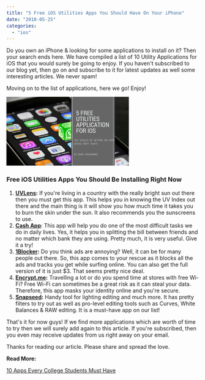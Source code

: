 ```yaml
---
title: "5 Free iOS Utilities Apps You Should Have On Your iPhone"
date: "2018-05-25"
categories: 
  - "ios"
---
```


Do you own an iPhone & looking for some applications to install on it? Then your search ends here. We have compiled a list of 10 Utility Applications for iOS that you would surely be going to enjoy. If you haven't subscribed to our blog yet, then go on and subscribe to it for latest updates as well some interesting articles. We never spam!

Moving on to the list of applications, here we go! Enjoy!

[![](images/Top%2B5%2Bwebsites%2Bfor%2Bwallpaper.png)](https://3.bp.blogspot.com/-zsGmmBUkM6w/WwdeCbjl1QI/AAAAAAAAQuE/m8-uwYgnazUtEb4fErZiIkoahmkoKEKNwCLcBGAs/s1600/Top%2B5%2Bwebsites%2Bfor%2Bwallpaper.png)

### Free iOS Utilities Apps You Should Be Installing Right Now

1. **[UVLens](https://itunes.apple.com/gb/app/uvlens-uv-index/id1060878359?mt=8):** If you're living in a country with the really bright sun out there then you must get this app. This helps you in knowing the UV Index out there and the main thing is it will show you how much time it takes you to burn the skin under the sun. It also recommends you the sunscreens to use.
2. [**Cash App**](https://itunes.apple.com/us/app/cash-app/id711923939?mt=8): This app will help you do one of the most difficult tasks we do in daily lives. Yes, it helps you in splitting the bill between friends and no matter which bank they are using. Pretty much, it is very useful. Give it a try!
3. **[1Blocker](https://itunes.apple.com/us/app/1blocker/id1025729002?mt=8):** Do you think ads are annoying? Well, it can be for many people out there. So, this app comes to your rescue as it blocks all the ads and tracks you get while surfing online. You can also get the full version of it is just $3. That seems pretty nice deal.
4. **[Encrypt.me](https://itunes.apple.com/us/app/encrypt-me/id473835722?mt=8):** Travelling a lot or do you spend time at stores with free Wi-Fi? Free Wi-Fi can sometimes be a great risk as it can steal your data. Therefore, this app masks your identity online and you're secure.
5. **[Snapseed](https://itunes.apple.com/us/app/snapseed/id439438619?mt=8):** Handy tool for lighting editing and much more. It has pretty filters to try out as well as pro-level editing tools such as Curves, White Balances & RAW editing. It is a must-have app on our list!

That's it for now guys! If we find more applications which are worth of time to try then we will surely add again to this article. If you're subscribed, then you even may receive updates from us right away on your email. 

Thanks for reading our article. Please share and spread the love. 

**Read More:**

[10 Apps Every College Students Must Have](https://sastaeinstein.com/2018/10/10-apps-college-students.html)
